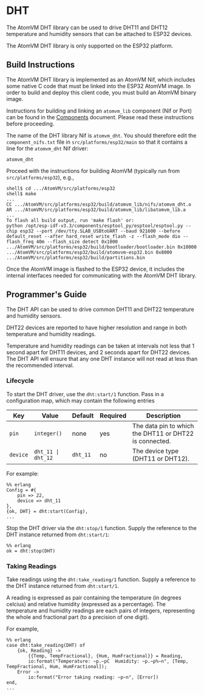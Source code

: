 # DHT

The AtomVM DHT library can be used to drive DHT11 and DHT12 temperature and humidity sensors that can be attached to ESP32 devices.

The AtomVM DHT library is only supported on the ESP32 platform.

## Build Instructions

The AtomVM DHT library is implemented as an AtomVM Nif, which includes some native C code that must be linked into the ESP32 AtomVM image.  In order to build and deploy this client code, you must build an AtomVM binary image.

Instructions for building and linking an `atomvm_lib` component (Nif or Port) can be found in the [Components](components.md) document.  Please read these instructions before proceeding.

The name of the DHT library Nif is `atomvm_dht`.  You should therefore edit the `component_nifs.txt` file in `src/platforms/esp32/main` so that it contains a line for the `atomvm_dht` Nif driver:

    atomvm_dht

Proceed with the instructions for building AtomVM (typically run from `src/platforms/esp32`), e.g.,

    shell$ cd .../AtomVM/src/platforms/esp32
    shell$ make
    ...
    CC .../AtomVM/src/platforms/esp32/build/atomvm_lib/nifs/atomvm_dht.o
    AR .../AtomVM/src/platforms/esp32/build/atomvm_lib/libatomvm_lib.a
    ...
    To flash all build output, run 'make flash' or:
    python /opt/esp-idf-v3.3/components/esptool_py/esptool/esptool.py --chip esp32 --port /dev/tty.SLAB_USBtoUART --baud 921600 --before default_reset --after hard_reset write_flash -z --flash_mode dio --flash_freq 40m --flash_size detect 0x1000 .../AtomVM/src/platforms/esp32/build/bootloader/bootloader.bin 0x10000 .../AtomVM/src/platforms/esp32/build/atomvvm-esp32.bin 0x8000 .../AtomVM/src/platforms/esp32/build/partitions.bin

Once the AtomVM image is flashed to the ESP32 device, it includes the internal interfaces needed for communicating with the AtomVM DHT library.

## Programmer's Guide

The DHT API can be used to drive common DHT11 and DHT22 temperature and humidity sensors.

DHT22 devices are reported to have higher resolution and range in both temperature and humidity readings.

Temperature and humidity readings can be taken at intervals not less that 1 second apart for DHT11 devices, and 2 seconds apart for DHT22 devices.  The DHT API will ensure that any one DHT instance will not read at less than the recommended interval.

### Lifecycle

To start the DHT driver, use the `dht:start/1` function.  Pass in a configuration map, which may contain the following entries

| Key | Value | Default | Required | Description |
|-----|-------|---------|----------|-------------|
| `pin` | `integer()` | none | yes | The data pin to which the DHT11 or DHT22 is connected. |
| `device` | `dht_11 \| dht_12` | `dht_11` | no | The device type (DHT11 or DHT12). |

For example:

    %% erlang
    Config = #{
        pin => 22,
        device => dht_11
    },
    {ok, DHT} = dht:start(Config),
    ...

Stop the DHT driver via the `dht:stop/1` function.  Supply the reference to the DHT instance returned from `dht:start/1`:

    %% erlang
    ok = dht:stop(DHT)

### Taking Readings

Take readings using the `dht:take_reading/1` function.  Supply a reference to the DHT instance returned from `dht:start/1`.

A reading is expressed as pair containing the temperature (in degrees celcius) and relative humidity (expressed as a percentage).  The temperature and humidity readings are each pairs of integers, representing the whole and fractional part (to a precision of one digit).

For example,

    %% erlang
    case dht:take_reading(DHT) of
        {ok, Reading} ->
            {{Temp, TempFractional}, {Hum, HumFractional}} = Reading,
            io:format("Temperature: ~p.~pC  Humidity: ~p.~p%~n", [Temp, TempFractional, Hum, HumFractional]);
        Error ->
            io:format("Error taking reading: ~p~n", [Error])
    end,
    ...
